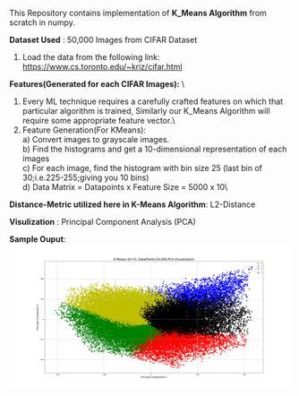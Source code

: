 This Repository contains implementation of **K_Means Algorithm** from scratch in numpy.

**Dataset Used** : 50,000 Images from CIFAR Dataset
  1. Load the data from the following link:
     https://www.cs.toronto.edu/~kriz/cifar.html
     
**Features(Generated for each CIFAR Images):** \
  1. Every ML technique requires a carefully crafted features on which that particular algorithm is trained, Similarly our K_Means Algorithm will require some appropriate feature vector.\
  2. Feature Generation(For KMeans):\
       a) Convert images to grayscale images.\
       b) Find the histograms and get a 10-dimensional representation of each images\
       c) For each image, find the histogram with bin size 25 (last bin of 30;i.e.225-255;giving you 10 bins)\
       d) Data Matrix = Datapoints x Feature Size = 5000 x 10\
       
**Distance-Metric utilized here in K-Means Algorithm**: L2-Distance

**Visulization** : Principal Component Analysis (PCA) 

**Sample Ouput**: ![](/images/output.png.png)

